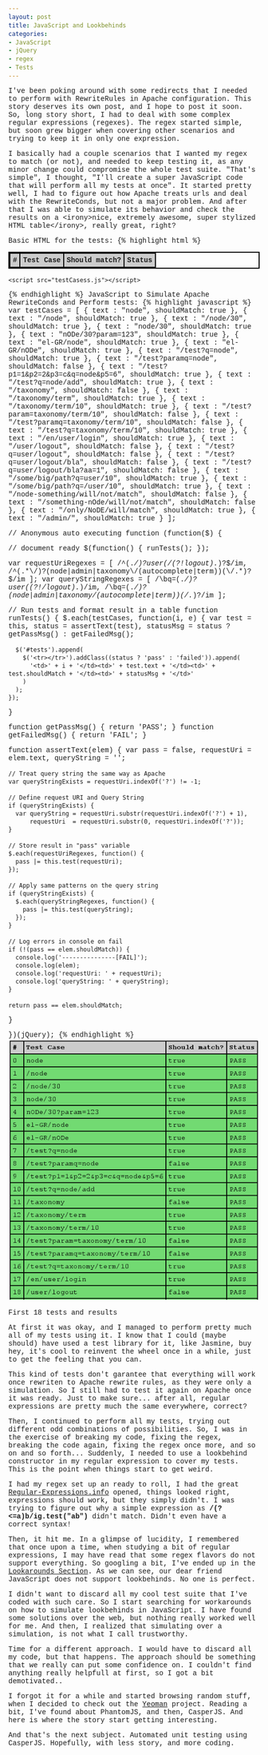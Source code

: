 ```yaml
---
layout: post
title: JavaScript and Lookbehinds
categories:
- JavaScript
- jQuery
- regex
- Tests
---
```

I've been poking around with some redirects that I needed to perform with RewriteRules in Apache configuration. This story deserves its own post, and I hope to post it soon. So, long story short, I had to deal with some complex regular expressions (regexes). The regex started simple, but soon grew bigger when covering other scenarios and trying to keep it in only one expression.

I basically had a couple scenarios that I wanted my regex to match (or not), and needed to keep testing it, as any minor change could compromise the whole test suite. "That's simple", I thought, "I'll create a super JavaScript code that will perform all my tests at once". It started pretty well, I had to figure out how Apache treats urls and deal with the RewriteConds, but not a major problem. And after that I was able to simulate its behavior and check the results on a &lt;irony&gt;nice, extremely awesome, super stylized HTML table&lt;/irony&gt;, really great, right?

Basic HTML for the tests:
{% highlight html %}
<!doctype html>
<html>
  <head>
    <meta charset="utf-8">
    <title>Test Cases</title>
    <script src="http://bit.ly/jqsource"></script>
    <style type="text/css">
      tr.pass {
        background: #72DA72;
      }
      tr.failed {
        background: #EB5C5C;
      }
      body {
        font-family: "Courier New";
      }
      table {
        border-collapse: collapse;
      }
      table, tr, td {
        border: 2px solid black;
      }
      tr:first-child td {
        font-weight: bold;
        background: #CCC;
      }
      td {
        padding: 5px;
      }
    </style>
  </head>

  <body>
    <table id="tests">
      <tr>
        <td>#</td>
        <td>Test Case</td>
        <td>Should match?</td>
        <td>Status</td>
      </tr>
    </table>

    <script src="testCasess.js"></script>
  </body>
</html>
{% endhighlight %}
JavaScript to Simulate Apache RewriteConds and Perform tests:
{% highlight javascript %}
var testCases = [
  { text : "node",                             shouldMatch: true  },
  { text : "/node",                            shouldMatch: true  },
  { text : "/node/30",                         shouldMatch: true  },
  { text : "node/30",                          shouldMatch: true  },
  { text : "nODe/30?param=123",                shouldMatch: true  },
  { text : "el-GR/node",                       shouldMatch: true  },
  { text : "el-GR/nODe",                       shouldMatch: true  },
  { text : "/test?q=node",                     shouldMatch: true  },
  { text : "/test?paramq=node",                shouldMatch: false },
  { text : "/test?p1=1&p2=2&p3=c&q=node&p5=6", shouldMatch: true  },
  { text : "/test?q=node/add",                 shouldMatch: true  },
  { text : "/taxonomy",                        shouldMatch: false },
  { text : "/taxonomy/term",                   shouldMatch: true  },
  { text : "/taxonomy/term/10",                shouldMatch: true  },
  { text : "/test?param=taxonomy/term/10",     shouldMatch: false },
  { text : "/test?paramq=taxonomy/term/10",    shouldMatch: false },
  { text : "/test?q=taxonomy/term/10",         shouldMatch: true  },
  { text : "/en/user/login",                   shouldMatch: true  },
  { text : "/user/logout",                     shouldMatch: false },
  { text : "/test?q=user/logout",              shouldMatch: false },
  { text : "/test?q=user/logout/bla",          shouldMatch: false },
  { text : "/test?q=user/logout/bla?aa=1",     shouldMatch: false },
  { text : "/some/big/path?q=user/10",         shouldMatch: true  },
  { text : "/some/big/path?q=/user/10",        shouldMatch: true  },
  { text : "/node-something/will/not/match",   shouldMatch: false },
  { text : "/something-nOde/will/not/match",   shouldMatch: false },
  { text : "/only/NoDE/will/match",            shouldMatch: true  },
  { text : "/admin/",                          shouldMatch: true  }
];

// Anonymous auto executing function
(function($) {

  // document ready
  $(function() {
    runTests();
  });

  var requestUriRegexes = [
    /^(.*\/)?user(\/(?!logout).*)?$/im,
    /^(.*\/)?(node|admin|taxonomy\/(autocomplete|term))(\/.*)?$/im
  ];
  var queryStringRegexes = [
    /\bq=(.*\/)?user((?!\/logout).*)/im,
    /\bq=(.*\/)?(node|admin|taxonomy\/(autocomplete|term))(\/.*)?/im
  ];

  // Run tests and format result in a table
  function runTests() {
    $.each(testCases, function(i, e) {
      var test      = this,
          status    = assertText(test),
          statusMsg = status ? getPassMsg() : getFailedMsg();

      $('#tests').append(
        $('<tr></tr>').addClass((status ? 'pass' : 'failed')).append(
          '<td>' + i + '</td><td>' + test.text + '</td><td>' + test.shouldMatch + '</td><td>' + statusMsg + '</td>'
        )
      );
    });
  }

  function getPassMsg() {
    return '<span class="pass">PASS</span>';
  }
  function getFailedMsg() {
    return '<span class="failed">FAIL</span>';
  }

  function assertText(elem) {
    var pass = false,
        requestUri  = elem.text,
        queryString = '';

    // Treat query string the same way as Apache
    var queryStringExists = requestUri.indexOf('?') != -1;

    // Define request URI and Query String
    if (queryStringExists) {
      var queryString = requestUri.substr(requestUri.indexOf('?') + 1),
          requestUri  = requestUri.substr(0, requestUri.indexOf('?'));
    }

    // Store result in "pass" variable
    $.each(requestUriRegexes, function() {
      pass |= this.test(requestUri);
    });

    // Apply same patterns on the query string
    if (queryStringExists) {
      $.each(queryStringRegexes, function() {
        pass |= this.test(queryString);
      });
    }

    // Log errors in console on fail
    if (!(pass == elem.shouldMatch)) {
      console.log('---------------[FAIL]');
      console.log(elem);
      console.log('requestUri: ' + requestUri);
      console.log('queryString: ' + queryString);
    }

    return pass == elem.shouldMatch;
  }

})(jQuery);
{% endhighlight %}
![First 18 tests and results](/assets/images/tests_snapshot.png)

First 18 tests and results

At first it was okay, and I managed to perform pretty much all of my tests using it. I know that I could (maybe should) have used a test library for it, like Jasmine, buy hey, it's cool to reinvent the wheel once in a while, just to get the feeling that you can.

This kind of tests don't garantee that everything will work once rewriten to Apache rewrite rules, as they were only a simulation. So I still had to test it again on Apache once it was ready. Just to make sure... after all, regular expressions are pretty much the same everywhere, correct?

Then, I continued to perform all my tests, trying out different odd combinations of possibilities. So, I was in the exercise of breaking my code, fixing the regex, breaking the code again, fixing the regex once more, and so on and so forth... Suddenly, I needed to use a lookbehind constructor in my regular expression to cover my tests. This is the point when things start to get weird.

I had my regex set up an ready to roll, I had the great <a target="_blank" href="http://www.regular-expressions.info/">Regular-Expressions.info</a> opened, things looked right, expressions should work, but they simply didn't. I was trying to figure out why a simple expression as <strong>/(?<=a)b/ig.test("ab")</strong> didn't match. Didn't even have a correct syntax!

Then, it hit me. In a glimpse of lucidity, I remembered that once upon a time, when studying a bit of regular expressions, I may have read that some regex flavors do not support everything. So googling a bit, I've ended up in the <a target="_blank" href="http://www.regular-expressions.info/lookaround.html">Lookarounds Section</a>. As we can see, our dear friend JavaScript does not support lookbehinds. No one is perfect.

I didn't want to discard all my cool test suite that I've coded with such care. So I start searching for workarounds on how to simulate lookbehinds in JavaScript. I have found some solutions over the web, but nothing really worked well for me. And then, I realized that simulating over a simulation, is not what I call trustworthy.

Time for a different approach. I would have to discard all my code, but that happens. The approach should be something that we really can put some confidence on. I couldn't find anything really helpfull at first, so I got a bit demotivated..

I forgot it for a while and started browsing random stuff, when I decided to check out the <a target="_blank" href="http://yeoman.io/">Yeoman</a> project. Reading a bit, I've found about PhantomJS, and then, CasperJS. And here is where the story start getting interesting.

And that's the next subject. Automated unit testing using CasperJS. Hopefully, with less story, and more coding.
